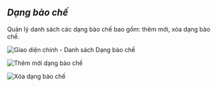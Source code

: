 ## *Dạng bào chế*

Quản lý danh sách các dạng bào chế bao gồm: thêm mới, xóa dạng bào chế.

![](https://imgur.com/xvcTSMc.png "Giao diện chính - Danh sách Dạng bào chế")

![](https://imgur.com/udQKCB9.png "Thêm mới dạng bào chế")

![](https://imgur.com/wM5PwSD.png "Xóa dạng bào chế")